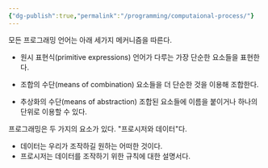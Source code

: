 ```yaml
---
{"dg-publish":true,"permalink":"/programming/computaional-process/"}
---
```



모든 프로그래밍 언어는 아래 세가지 메커니즘을 따른다.

- 원시 표현식(primitive expressions)
  언어가 다루는 가장 단순한 요소들을 표현한다.
  
- 조합의 수단(means of combination)
  요소들을 더 단순한 것을 이용해 조합한다.
  
- 추상화의 수단(means of abstraction)
  조합된 요소들에 이름을 붙이거나 하나의 단위로 이용할 수 있다.

프로그래밍은 두 가지의 요소가 있다. "프로시저와 데이터"다.
- 데이터는 우리가 조작하길 원하는 어떠한 것이다.
- 프로시저는 데이터를 조작하기 위한 규칙에 대한 설명서다.

